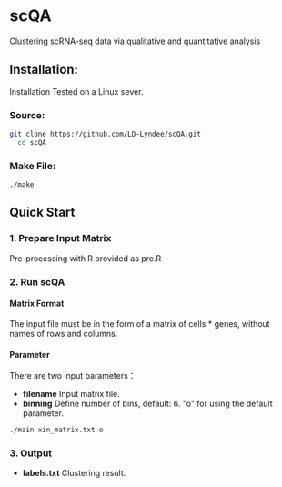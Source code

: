 # scQA
Clustering scRNA-seq data via qualitative and quantitative analysis

## Installation:

Installation Tested on a Linux sever.

### Source:

```bash
git clone https://github.com/LD-Lyndee/scQA.git
  cd scQA
```

### Make File:

```shell
./make
```

## Quick Start

### 1. Prepare Input Matrix

Pre-processing with R provided as pre.R

### 2. Run scQA

#### Matrix Format

The input file must be in the form of a matrix of cells * genes, without names of rows and columns.

#### Parameter

There are two input parameters：

- **filename** Input matrix file. 
- **binning** Define number of bins, default: 6. "o" for using the default parameter.

```bash
./main xin_matrix.txt o
```

### 3. Output

- **labels.txt** Clustering result.




